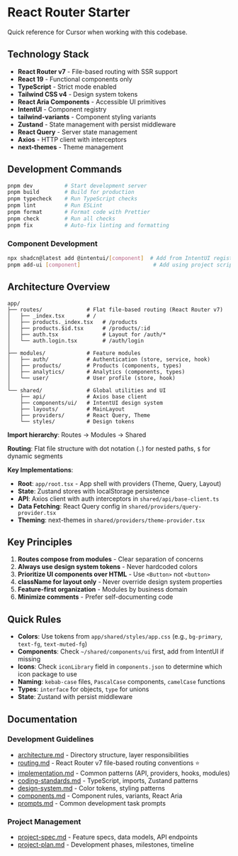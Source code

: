 # React Router Starter

Quick reference for Cursor when working with this codebase.

## Technology Stack

- **React Router v7** - File-based routing with SSR support
- **React 19** - Functional components only
- **TypeScript** - Strict mode enabled
- **Tailwind CSS v4** - Design system tokens
- **React Aria Components** - Accessible UI primitives
- **IntentUI** - Component registry
- **tailwind-variants** - Component styling variants
- **Zustand** - State management with persist middleware
- **React Query** - Server state management
- **Axios** - HTTP client with interceptors
- **next-themes** - Theme management

## Development Commands

```bash
pnpm dev          # Start development server
pnpm build        # Build for production
pnpm typecheck    # Run TypeScript checks
pnpm lint         # Run ESLint
pnpm format       # Format code with Prettier
pnpm check        # Run all checks
pnpm fix          # Auto-fix linting and formatting
```

### Component Development
```bash
npx shadcn@latest add @intentui/[component]  # Add from IntentUI registry
pnpm add-ui [component]                       # Add using project script
```

## Architecture Overview

```
app/
├── routes/              # Flat file-based routing (React Router v7)
│   ├── _index.tsx       # /
│   ├── products._index.tsx   # /products
│   ├── products.$id.tsx      # /products/:id
│   ├── auth.tsx              # Layout for /auth/*
│   └── auth.login.tsx        # /auth/login
│
├── modules/             # Feature modules
│   ├── auth/            # Authentication (store, service, hook)
│   ├── products/        # Products (components, types)
│   ├── analytics/       # Analytics (components, types)
│   └── user/            # User profile (store, hook)
│
└── shared/              # Global utilities and UI
    ├── api/             # Axios base client
    ├── components/ui/   # IntentUI design system
    ├── layouts/         # MainLayout
    ├── providers/       # React Query, Theme
    └── styles/          # Design tokens
```

**Import hierarchy**: Routes → Modules → Shared

**Routing**: Flat file structure with dot notation (`.`) for nested paths, `$` for dynamic segments

**Key Implementations**:
- **Root**: `app/root.tsx` - App shell with providers (Theme, Query, Layout)
- **State**: Zustand stores with localStorage persistence
- **API**: Axios client with auth interceptors in `shared/api/base-client.ts`
- **Data Fetching**: React Query config in `shared/providers/query-provider.tsx`
- **Theming**: next-themes in `shared/providers/theme-provider.tsx`

## Key Principles

1. **Routes compose from modules** - Clear separation of concerns
2. **Always use design system tokens** - Never hardcoded colors
3. **Prioritize UI components over HTML** - Use `<Button>` not `<button>`
4. **className for layout only** - Never override design system properties
5. **Feature-first organization** - Modules by business domain
6. **Minimize comments** - Prefer self-documenting code

## Quick Rules

- **Colors**: Use tokens from `app/shared/styles/app.css` (e.g., `bg-primary`, `text-fg`, `text-muted-fg`)
- **Components**: Check `~/shared/components/ui` first, add from IntentUI if missing
- **Icons**: Check `iconLibrary` field in `components.json` to determine which icon package to use
- **Naming**: `kebab-case` files, `PascalCase` components, `camelCase` functions
- **Types**: `interface` for objects, `type` for unions
- **State**: Zustand with persist middleware

## Documentation

### Development Guidelines
- [architecture.md](architecture.md) - Directory structure, layer responsibilities
- [routing.md](routing.md) - React Router v7 file-based routing conventions ⭐
- [implementation.md](implementation.md) - Common patterns (API, providers, hooks, modules)
- [coding-standards.md](coding-standards.md) - TypeScript, imports, Zustand patterns
- [design-system.md](design-system.md) - Color tokens, styling patterns
- [components.md](components.md) - Component rules, variants, React Aria
- [prompts.md](prompts.md) - Common development task prompts

### Project Management
- [project-spec.md](project-spec.md) - Feature specs, data models, API endpoints
- [project-plan.md](project-plan.md) - Development phases, milestones, timeline
